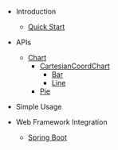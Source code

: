 - Introduction

  - [Quick Start](en-us/quick-start)

- APIs
  - [Chart](en-us/chart)
    - [CartesianCoordChart](en-us/cartesian-coord-chart)
      - [Bar](en-us/bar)
      - [Line](en-us/line)
    - [Pie](en-us/pie)
    
- Simple Usage

- Web Framework Integration
    - [Spring Boot](en-us/webframework)
